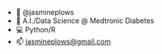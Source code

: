 - 👋 @jasmineplows
- 🔬 A.I./Data Science @ Medtronic Diabetes
- 💻 Python/R
- 📫 jasmineplows@gmail.com

<!---
jasmineplows/jasmineplows is a ✨ special ✨ repository because its `README.md` (this file) appears on your GitHub profile.
You can click the Preview link to take a look at your changes.
--->
